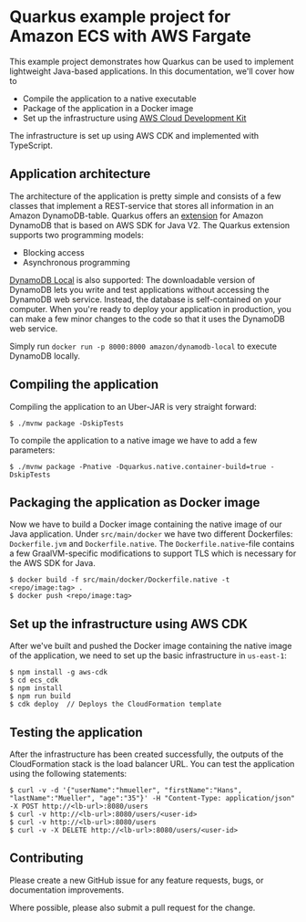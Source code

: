 # Quarkus example project for Amazon ECS with AWS Fargate

This example project demonstrates how Quarkus can be used to implement lightweight Java-based applications. 
In this documentation, we'll cover how to

* Compile the application to a native executable
* Package of the application in a Docker image
* Set up the infrastructure using [AWS Cloud Development Kit](https://github.com/awslabs/aws-cdk)

The infrastructure is set up using AWS CDK and implemented with TypeScript.

## Application architecture

The architecture of the application is pretty simple and consists of a few classes that implement a REST-service 
that stores all information in an Amazon DynamoDB-table. Quarkus offers an [extension](https://quarkus.io/guides/dynamodb) for Amazon DynamoDB that is based 
on AWS SDK for Java V2. The Quarkus extension supports two programming models:

* Blocking access
* Asynchronous programming

[DynamoDB Local](https://docs.aws.amazon.com/amazondynamodb/latest/developerguide/DynamoDBLocal.html) is also supported: The downloadable version of DynamoDB lets you write and test applications without 
accessing the DynamoDB web service. Instead, the database is self-contained on your computer. When you're ready to 
deploy your application in production, you can make a few minor changes to the code so that it uses the DynamoDB web 
service.

Simply run `docker run -p 8000:8000 amazon/dynamodb-local` to execute DynamoDB locally.

## Compiling the application

Compiling the application to an Uber-JAR is very straight forward:

```
$ ./mvnw package -DskipTests
```

To compile the application to a native image we have to add a few parameters:

```
$ ./mvnw package -Pnative -Dquarkus.native.container-build=true -DskipTests
```

## Packaging the application as Docker image

Now we have to build a Docker image containing the native image of our Java application. Under `src/main/docker` we have  two different Dockerfiles: `Dockerfile.jvm` and `Dockerfile.native`. The `Dockerfile.native`-file contains a few GraalVM-specific modifications to support TLS which is necessary for the AWS SDK for Java.

```
$ docker build -f src/main/docker/Dockerfile.native -t <repo/image:tag> .
$ docker push <repo/image:tag>
```

## Set up the infrastructure using AWS CDK

After we've built and pushed the Docker image containing the native image of the application, we need to set up the basic infrastructure in `us-east-1`:

```
$ npm install -g aws-cdk
$ cd ecs_cdk
$ npm install
$ npm run build
$ cdk deploy  // Deploys the CloudFormation template
```

## Testing the application

After the infrastructure has been created successfully, the outputs of the CloudFormation stack is the load balancer URL. You can test the application using the following statements:

```
$ curl -v -d '{"userName":"hmueller", "firstName":"Hans", "lastName":"Mueller", "age":"35"}' -H "Content-Type: application/json" -X POST http://<lb-url>:8080/users
$ curl -v http://<lb-url>:8080/users/<user-id>
$ curl -v http://<lb-url>:8080/users
$ curl -v -X DELETE http://<lb-url>:8080/users/<user-id>
```

## Contributing
Please create a new GitHub issue for any feature requests, bugs, or documentation improvements.

Where possible, please also submit a pull request for the change.
